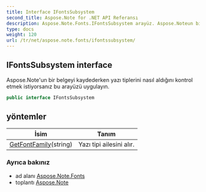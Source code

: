 ```yaml
---
title: Interface IFontsSubsystem
second_title: Aspose.Note for .NET API Referansı
description: Aspose.Note.Fonts.IFontsSubsystem arayüz. Aspose.Noteun bir belgeyi kaydederken yazı tiplerini nasıl aldığını kontrol etmek istiyorsanız bu arayüzü uygulayın.
type: docs
weight: 120
url: /tr/net/aspose.note.fonts/ifontssubsystem/
---
```

## IFontsSubsystem interface

Aspose.Note'un bir belgeyi kaydederken yazı tiplerini nasıl aldığını kontrol etmek istiyorsanız bu arayüzü uygulayın.

```csharp
public interface IFontsSubsystem
```

## yöntemler

| İsim | Tanım |
| --- | --- |
| [GetFontFamily](../../aspose.note.fonts/ifontssubsystem/getfontfamily/)(string) | Yazı tipi ailesini alır. |

### Ayrıca bakınız

* ad alanı [Aspose.Note.Fonts](../../aspose.note.fonts/)
* toplantı [Aspose.Note](../../)


